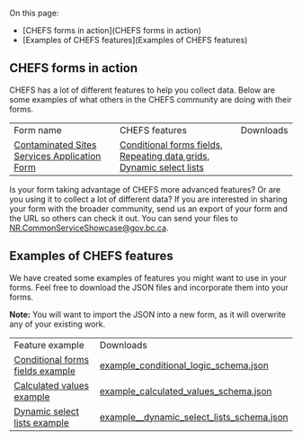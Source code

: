 On this page:
* [CHEFS forms in action](CHEFS forms in action)
* [Examples of CHEFS features](Examples of CHEFS features)
## CHEFS forms in action

<p>CHEFS has a lot of different features to help you collect data. Below are some examples of what others in the CHEFS community are doing with their forms. </p>


<table>
<tr>
<td>Form name</td>
<td>CHEFS features</td>
<td>Downloads</td>
</tr>
<tr>
<td><a href="https://chefs.nrs.gov.bc.ca/app/form/submit?f=f003bc9e-0296-4a55-aa43-d8adaf0a022d">Contaminated Sites Services Application Form</a></td>
<td>
<a href="Conditional-forms-fields">Conditional forms fields</a>, <a href="Repeating-Data-Grids">Repeating data grids</a>, <a href="Dynamic-Select-Lists">Dynamic select lists</a>
</td>
<td>&nbsp;</td>
</tr>
</table>

<p>Is your form taking advantage of CHEFS more advanced features? Or are you using it to collect a lot of different data? If you are interested in sharing your form with the broader community, send us an export of your form and the URL so others can check it out. You can send your files to <a href="mailto:"NR.CommonServiceShowcase@gov.bc.ca">NR.CommonServiceShowcase@gov.bc.ca</a>.</p>

## Examples of CHEFS features

We have created some examples of features you might want to use in your forms. Feel free to download the JSON files and incorporate them into your forms.
 
**Note:** You will want to import the JSON into a new form, as it will overwrite any of your existing work.

<table>
<tr>
<td>Feature example</td>
<td>Downloads</td>
</tr>
<tr>
<td><a href="https://chefs.nrs.gov.bc.ca/app/form/submit?f=9bc36ebf-c6c3-4f5a-9a8d-ea9e8acb0ded">Conditional forms fields example</a></td>
<td>
<a href="https://github.com/bcgov/common-hosted-form-service/wiki/examples/example_conditional_logic_schema.json">example_conditional_logic_schema.json</a>
</td>
</tr>

<tr>
<td><a href="https://chefs.nrs.gov.bc.ca/app/form/submit?f=858a4aba-7e7b-4019-80c1-78a414ee5129">Calculated values example</a></td>
<td>
<a href="https://github.com/bcgov/common-hosted-form-service/wiki/examples/example__calculated_values_schema.json">example_calculated_values_schema.json</a>
</td>
</tr>

<tr>
<td><a href="https://chefs.nrs.gov.bc.ca/app/form/submit?f=4ee726e0-f7a7-49a1-8454-7325d2593a7d">Dynamic select lists example</a></td>
<td>
<a href="https://github.com/bcgov/common-hosted-form-service/wiki/examples/example__dynamic_select_lists_schema.json">example__dynamic_select_lists_schema.json</a>
</td>
</tr>

</table>

